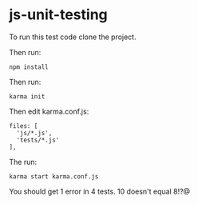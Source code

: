 # js-unit-testing
To run this test code clone the project.

Then run:

`npm install`

Then run:

`karma init`

Then edit karma.conf.js:

```
files: [
  'js/*.js',
  'tests/*.js'
],
```
The run:

`karma start karma.conf.js`

You should get 1 error in 4 tests.  10 doesn't equal 8!?@
